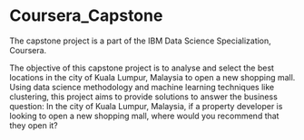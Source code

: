 # Coursera_Capstone
The capstone project is a part of the IBM Data Science Specialization, Coursera.

The objective of this capstone project is to analyse and select the best locations in the city of
Kuala Lumpur, Malaysia to open a new shopping mall. Using data science methodology and
machine learning techniques like clustering, this project aims to provide solutions to answer
the business question: In the city of Kuala Lumpur, Malaysia, if a property developer is
looking to open a new shopping mall, where would you recommend that they open it?
